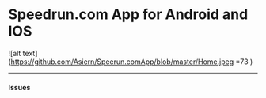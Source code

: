 # Speedrun.com App for Android and IOS

![alt text](https://github.com/Asiern/Speerun.comApp/blob/master/Home.jpeg =73 )

---

#### Issues
